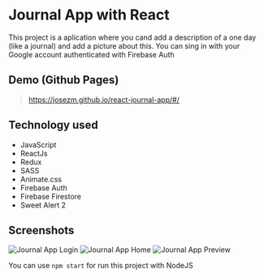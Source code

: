 # Journal App with React
This project is a aplication where you cand add a description of a one day (like a journal) and add a picture about this. You can sing in with your Google account authenticated with Firebase Auth


## Demo (Github Pages)
> https://josezm.github.io/react-journal-app/#/


## Technology used
* JavaScript
* ReactJs
* Redux
* SASS
* Animate.css
* Firebase Auth
* Firebase Firestore
* Sweet Alert 2

## Screenshots
![Journal App Login](https://res.cloudinary.com/jz-tests/image/upload/v1611797125/journal_login_w7k4ga.png)
![Journal App Home](https://res.cloudinary.com/jz-tests/image/upload/v1611797125/journal-entry_rpefkj.png)
![Journal App Preview](https://res.cloudinary.com/jz-tests/image/upload/v1611797125/journal_save_zdr69k.png)


You can use `npm start` for run this project with NodeJS



